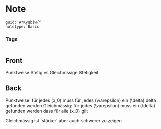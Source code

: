 # Note
```
guid: A*Kyqb}w{^
notetype: Basic
```

### Tags
```
```

## Front
Punktweise Stetig vs Gleichmssige Stetigkeit

## Back
Punktweise: für jedes \(x_0\) muss für jedes \(\varepsilon\) ein \(\delta\) delta gefunden werden
Gleichmässig: für jedes \(\varepsilon\) muss ein \(\delta\) gefunden werden dass für alle \(x_0\) gilt

Gleichmässig ist 'stärker' aber auch schwerer zu zeigen
